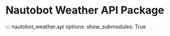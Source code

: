 # Nautobot Weather API Package

::: nautobot_weather.api
    options:
        show_submodules: True
